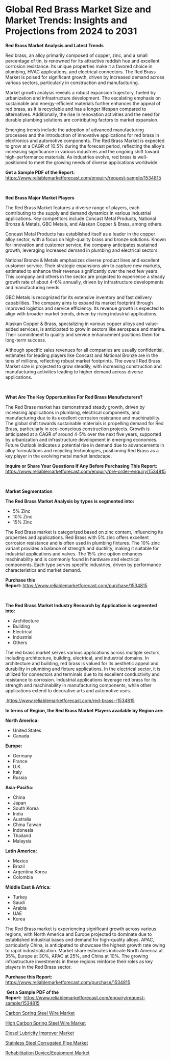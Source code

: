 <p><h1>Global Red Brass Market Size and Market Trends: Insights and Projections from 2024 to 2031</h1></p><p><strong>Red Brass Market Analysis and Latest Trends</strong></p>
<p><p>Red brass, an alloy primarily composed of copper, zinc, and a small percentage of tin, is renowned for its attractive reddish hue and excellent corrosion resistance. Its unique properties make it a favored choice in plumbing, HVAC applications, and electrical connectors. The Red Brass Market is poised for significant growth, driven by increased demand across various sectors, particularly in construction and manufacturing.</p><p>Market growth analysis reveals a robust expansion trajectory, fueled by urbanization and infrastructure development. The escalating emphasis on sustainable and energy-efficient materials further enhances the appeal of red brass, as it is recyclable and has a longer lifespan compared to alternatives. Additionally, the rise in renovation activities and the need for durable plumbing solutions are contributing factors to market expansion.</p><p>Emerging trends include the adoption of advanced manufacturing processes and the introduction of innovative applications for red brass in electronics and automotive components. The Red Brass Market is expected to grow at a CAGR of 10.5% during the forecast period, reflecting the alloy’s increasing significance in various industries and the ongoing shift toward high-performance materials. As industries evolve, red brass is well-positioned to meet the growing needs of diverse applications worldwide.</p></p>
<p><strong>Get a Sample PDF of the Report:&nbsp;</strong> <a href="https://www.reliablemarketforecast.com/enquiry/request-sample/1534815?utm_campaign=1130&utm_medium=2&utm_source=Github&utm_content=ia&utm_term=09112024&utm_id=red-brass">https://www.reliablemarketforecast.com/enquiry/request-sample/1534815</a></p>
<p>&nbsp;</p>
<p><strong>Red Brass Major Market Players</strong></p>
<p><p>The Red Brass Market features a diverse range of players, each contributing to the supply and demand dynamics in various industrial applications. Key competitors include Concast Metal Products, National Bronze & Metals, GBC Metals, and Alaskan Copper & Brass, among others.</p><p>Concast Metal Products has established itself as a leader in the copper alloy sector, with a focus on high-quality brass and bronze solutions. Known for innovation and customer service, the company anticipates sustained growth, leveraging increased demand in plumbing and electrical sectors.</p><p>National Bronze & Metals emphasizes diverse product lines and excellent customer service. Their strategic expansions aim to capture new markets, estimated to enhance their revenue significantly over the next few years. This company and others in the sector are projected to experience a steady growth rate of about 4–6% annually, driven by infrastructure developments and manufacturing needs.</p><p>GBC Metals is recognized for its extensive inventory and fast delivery capabilities. The company aims to expand its market footprint through improved logistics and service efficiency. Its revenue growth is expected to align with broader market trends, driven by rising industrial applications.</p><p>Alaskan Copper & Brass, specializing in various copper alloys and value-added services, is anticipated to grow in sectors like aerospace and marine. Their commitment to quality and service enhancement positions them for long-term success.</p><p>Although specific sales revenues for all companies are usually confidential, estimates for leading players like Concast and National Bronze are in the tens of millions, reflecting robust market footprints. The overall Red Brass Market size is projected to grow steadily, with increasing construction and manufacturing activities leading to higher demand across diverse applications.</p></p>
<p>&nbsp;</p>
<p><strong>What Are The Key Opportunities For Red Brass Manufacturers?</strong></p>
<p><p>The Red Brass market has demonstrated steady growth, driven by increasing applications in plumbing, electrical components, and manufacturing due to its excellent corrosion resistance and machinability. The global shift towards sustainable materials is propelling demand for Red Brass, particularly in eco-conscious construction projects. Growth is anticipated at a CAGR of around 4-5% over the next five years, supported by urbanization and infrastructure development in emerging economies. Future Outlook indicates a potential rise in demand due to advancements in alloy formulations and recycling technologies, positioning Red Brass as a key player in the evolving metal market landscape.</p></p>
<p><strong>Inquire or Share Your Questions If Any Before Purchasing This Report:</strong> <a href="https://www.reliablemarketforecast.com/enquiry/pre-order-enquiry/1534815?utm_campaign=1130&utm_medium=2&utm_source=Github&utm_content=ia&utm_term=09112024&utm_id=red-brass">https://www.reliablemarketforecast.com/enquiry/pre-order-enquiry/1534815</a></p>
<p>&nbsp;</p>
<p><strong>Market Segmentation</strong></p>
<p><strong>The Red Brass Market Analysis by types is segmented into:</strong></p>
<p><ul><li>5% Zinc</li><li>10% Zinc</li><li>15% Zinc</li></ul></p>
<p><p>The Red Brass market is categorized based on zinc content, influencing its properties and applications. Red Brass with 5% zinc offers excellent corrosion resistance and is often used in plumbing fixtures. The 10% zinc variant provides a balance of strength and ductility, making it suitable for industrial applications and valves. The 15% zinc option enhances machinability and is commonly found in hardware and electrical components. Each type serves specific industries, driven by performance characteristics and market demand.</p></p>
<p><strong>Purchase this Report:&nbsp;</strong><a href="https://www.reliablemarketforecast.com/purchase/1534815?utm_campaign=1130&utm_medium=2&utm_source=Github&utm_content=ia&utm_term=09112024&utm_id=red-brass">https://www.reliablemarketforecast.com/purchase/1534815</a></p>
<p>&nbsp;</p>
<p><strong>The Red Brass Market Industry Research by Application is segmented into:</strong></p>
<p><ul><li>Architecture</li><li>Building</li><li>Electrical</li><li>Industrial</li><li>Others</li></ul></p>
<p><p>The red brass market serves various applications across multiple sectors, including architecture, building, electrical, and industrial domains. In architecture and building, red brass is valued for its aesthetic appeal and durability in plumbing and fixture applications. In the electrical sector, it is utilized for connectors and terminals due to its excellent conductivity and resistance to corrosion. Industrial applications leverage red brass for its strength and machinability in manufacturing components, while other applications extend to decorative arts and automotive uses.</p></p>
<p><a href="https://www.reliablemarketforecast.com/red-brass-r1534815?utm_campaign=1130&utm_medium=2&utm_source=Github&utm_content=ia&utm_term=09112024&utm_id=red-brass">&nbsp;https://www.reliablemarketforecast.com/red-brass-r1534815</a></p>
<p><strong>In terms of Region, the Red Brass Market Players available by Region are:</strong></p>
<p>
    <p> <strong> North America: </strong>
        <ul>
            <li>United States</li>
            <li>Canada</li>
        </ul>
        </p> 
    <p> <strong> Europe: </strong>
        <ul>
            <li>Germany</li>
            <li>France</li>
            <li>U.K.</li>
            <li>Italy</li>
            <li>Russia</li>
        </ul>
        </p> 
    <p> <strong> Asia-Pacific: </strong>
        <ul>
            <li>China</li>
            <li>Japan</li>
            <li>South Korea</li>
            <li>India</li>
            <li>Australia</li>
            <li>China Taiwan</li>
            <li>Indonesia</li>
            <li>Thailand</li>
            <li>Malaysia</li>
        </ul>
        </p> 
    <p> <strong> Latin America: </strong>
        <ul>
            <li>Mexico</li>
            <li>Brazil</li>
            <li>Argentina Korea</li>
            <li>Colombia</li>
        </ul>
        </p> 
    <p> <strong> Middle East & Africa: </strong>
        <ul>
            <li>Turkey</li>
            <li>Saudi</li>
            <li>Arabia</li>
            <li>UAE</li>
            <li>Korea</li>
        </ul>
    </p>
    </p>
<p><p>The Red Brass market is experiencing significant growth across various regions, with North America and Europe projected to dominate due to established industrial bases and demand for high-quality alloys. APAC, particularly China, is anticipated to showcase the highest growth rate owing to rapid industrialization. Market share estimates indicate North America at 35%, Europe at 30%, APAC at 25%, and China at 10%. The growing infrastructure investments in these regions reinforce their roles as key players in the Red Brass sector.</p></p>
<p><strong>Purchase this Report: </strong><a href="https://www.reliablemarketforecast.com/purchase/1534815?utm_campaign=1130&utm_medium=2&utm_source=Github&utm_content=ia&utm_term=09112024&utm_id=red-brass">https://www.reliablemarketforecast.com/purchase/1534815</a></p>
<p>&nbsp;<strong>Get a Sample PDF of the Report:&nbsp;&nbsp;</strong><a href="https://www.reliablemarketforecast.com/enquiry/request-sample/1534815?utm_campaign=1130&utm_medium=2&utm_source=Github&utm_content=ia&utm_term=09112024&utm_id=red-brass">https://www.reliablemarketforecast.com/enquiry/request-sample/1534815</a></p>
<p><strong></strong></p>
<p><p><a href="https://github.com/markita8qfi/Market-Research-Report-List-1/blob/main/carbon-spring-steel-wire-market.md?utm_campaign=1130&utm_medium=2&utm_source=Github&utm_content=ia&utm_term=09112024&utm_id=red-brass">Carbon Spring Steel Wire Market</a></p><p><a href="https://github.com/habinadmshaulz/Market-Research-Report-List-1/blob/main/high-carbon-spring-steel-wire-market.md?utm_campaign=1130&utm_medium=2&utm_source=Github&utm_content=ia&utm_term=09112024&utm_id=red-brass">High Carbon Spring Steel Wire Market</a></p><p><a href="https://github.com/anselmp21u/Market-Research-Report-List-1/blob/main/diesel-lubricity-improver-market.md?utm_campaign=1130&utm_medium=2&utm_source=Github&utm_content=ia&utm_term=09112024&utm_id=red-brass">Diesel Lubricity Improver Market</a></p><p><a href="https://github.com/annabelpric84w/Market-Research-Report-List-1/blob/main/stainless-steel-corrugated-pipe-market.md?utm_campaign=1130&utm_medium=2&utm_source=Github&utm_content=ia&utm_term=09112024&utm_id=red-brass">Stainless Steel Corrugated Pipe Market</a></p><p><a href="https://issuu.com/reportprime-2/docs/rehabilitation-deviceequipment-mark_b4512327051c21?utm_campaign=1130&utm_medium=2&utm_source=Github&utm_content=ia&utm_term=09112024&utm_id=red-brass">Rehabilitation Device/Equipment Market</a></p></p>